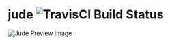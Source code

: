 # jude ![TravisCI Build Status](https://api.travis-ci.org/Flative/jude.svg?branch=master)

![Jude Preview Image](https://raw.github.com/Flative/jude/dev/frontend/screenshots/1.png "Jude Preview Image")
